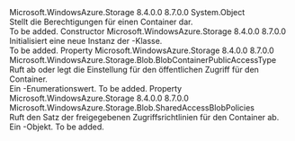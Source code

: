 <Type Name="BlobContainerPermissions" FullName="Microsoft.WindowsAzure.Storage.Blob.BlobContainerPermissions">
  <TypeSignature Language="C#" Value="public sealed class BlobContainerPermissions" />
  <TypeSignature Language="ILAsm" Value=".class public auto ansi sealed beforefieldinit BlobContainerPermissions extends System.Object" />
  <TypeSignature Language="DocId" Value="T:Microsoft.WindowsAzure.Storage.Blob.BlobContainerPermissions" />
  <TypeSignature Language="VB.NET" Value="Public NotInheritable Class BlobContainerPermissions" />
  <TypeSignature Language="F#" Value="type BlobContainerPermissions = class" />
  <AssemblyInfo>
    <AssemblyName>Microsoft.WindowsAzure.Storage</AssemblyName>
    <AssemblyVersion>8.4.0.0</AssemblyVersion>
    <AssemblyVersion>8.7.0.0</AssemblyVersion>
  </AssemblyInfo>
  <Base>
    <BaseTypeName>System.Object</BaseTypeName>
  </Base>
  <Interfaces />
  <Docs>
    <summary>
            Stellt die Berechtigungen für einen Container dar.
            </summary>
    <remarks>To be added.</remarks>
  </Docs>
  <Members>
    <Member MemberName=".ctor">
      <MemberSignature Language="C#" Value="public BlobContainerPermissions ();" />
      <MemberSignature Language="ILAsm" Value=".method public hidebysig specialname rtspecialname instance void .ctor() cil managed" />
      <MemberSignature Language="DocId" Value="M:Microsoft.WindowsAzure.Storage.Blob.BlobContainerPermissions.#ctor" />
      <MemberSignature Language="VB.NET" Value="Public Sub New ()" />
      <MemberType>Constructor</MemberType>
      <AssemblyInfo>
        <AssemblyName>Microsoft.WindowsAzure.Storage</AssemblyName>
        <AssemblyVersion>8.4.0.0</AssemblyVersion>
        <AssemblyVersion>8.7.0.0</AssemblyVersion>
      </AssemblyInfo>
      <Parameters />
      <Docs>
        <summary>
            Initialisiert eine neue Instanz der <see cref="T:Microsoft.WindowsAzure.Storage.Blob.BlobContainerPermissions" />-Klasse.
            </summary>
        <remarks>To be added.</remarks>
      </Docs>
    </Member>
    <Member MemberName="PublicAccess">
      <MemberSignature Language="C#" Value="public Microsoft.WindowsAzure.Storage.Blob.BlobContainerPublicAccessType PublicAccess { get; set; }" />
      <MemberSignature Language="ILAsm" Value=".property instance valuetype Microsoft.WindowsAzure.Storage.Blob.BlobContainerPublicAccessType PublicAccess" />
      <MemberSignature Language="DocId" Value="P:Microsoft.WindowsAzure.Storage.Blob.BlobContainerPermissions.PublicAccess" />
      <MemberSignature Language="VB.NET" Value="Public Property PublicAccess As BlobContainerPublicAccessType" />
      <MemberSignature Language="F#" Value="member this.PublicAccess : Microsoft.WindowsAzure.Storage.Blob.BlobContainerPublicAccessType with get, set" Usage="Microsoft.WindowsAzure.Storage.Blob.BlobContainerPermissions.PublicAccess" />
      <MemberType>Property</MemberType>
      <AssemblyInfo>
        <AssemblyName>Microsoft.WindowsAzure.Storage</AssemblyName>
        <AssemblyVersion>8.4.0.0</AssemblyVersion>
        <AssemblyVersion>8.7.0.0</AssemblyVersion>
      </AssemblyInfo>
      <ReturnValue>
        <ReturnType>Microsoft.WindowsAzure.Storage.Blob.BlobContainerPublicAccessType</ReturnType>
      </ReturnValue>
      <Docs>
        <summary>
            Ruft ab oder legt die Einstellung für den öffentlichen Zugriff für den Container.
            </summary>
        <value>Ein <see cref="T:Microsoft.WindowsAzure.Storage.Blob.BlobContainerPublicAccessType" />-Enumerationswert.</value>
        <remarks>To be added.</remarks>
      </Docs>
    </Member>
    <Member MemberName="SharedAccessPolicies">
      <MemberSignature Language="C#" Value="public Microsoft.WindowsAzure.Storage.Blob.SharedAccessBlobPolicies SharedAccessPolicies { get; }" />
      <MemberSignature Language="ILAsm" Value=".property instance class Microsoft.WindowsAzure.Storage.Blob.SharedAccessBlobPolicies SharedAccessPolicies" />
      <MemberSignature Language="DocId" Value="P:Microsoft.WindowsAzure.Storage.Blob.BlobContainerPermissions.SharedAccessPolicies" />
      <MemberSignature Language="VB.NET" Value="Public ReadOnly Property SharedAccessPolicies As SharedAccessBlobPolicies" />
      <MemberSignature Language="F#" Value="member this.SharedAccessPolicies : Microsoft.WindowsAzure.Storage.Blob.SharedAccessBlobPolicies" Usage="Microsoft.WindowsAzure.Storage.Blob.BlobContainerPermissions.SharedAccessPolicies" />
      <MemberType>Property</MemberType>
      <AssemblyInfo>
        <AssemblyName>Microsoft.WindowsAzure.Storage</AssemblyName>
        <AssemblyVersion>8.4.0.0</AssemblyVersion>
        <AssemblyVersion>8.7.0.0</AssemblyVersion>
      </AssemblyInfo>
      <ReturnValue>
        <ReturnType>Microsoft.WindowsAzure.Storage.Blob.SharedAccessBlobPolicies</ReturnType>
      </ReturnValue>
      <Docs>
        <summary>
            Ruft den Satz der freigegebenen Zugriffsrichtlinien für den Container ab.
            </summary>
        <value>Ein <see cref="T:Microsoft.WindowsAzure.Storage.Blob.SharedAccessBlobPolicies" />-Objekt.</value>
        <remarks>To be added.</remarks>
      </Docs>
    </Member>
  </Members>
</Type>